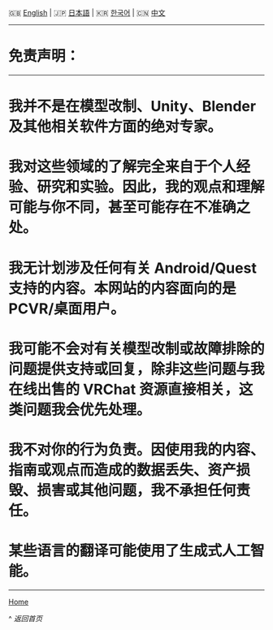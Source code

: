 🇬🇧 [English](0.md) | 🇯🇵 [日本語](0.ja.md) | 🇰🇷 [한국어](0.ko.md) | 🇨🇳 [中文](0.zh.md)

---

# 免责声明：

---

# 我并不是在模型改制、Unity、Blender 及其他相关软件方面的绝对专家。



# 我对这些领域的了解完全来自于个人经验、研究和实验。因此，我的观点和理解可能与你不同，甚至可能存在不准确之处。 



# 我无计划涉及任何有关 Android/Quest 支持的内容。本网站的内容面向的是 PCVR/桌面用户。


# 我可能不会对有关模型改制或故障排除的问题提供支持或回复，除非这些问题与我在线出售的 VRChat 资源直接相关，这类问题我会优先处理。



# 我不对你的行为负责。因使用我的内容、指南或观点而造成的数据丢失、资产损毁、损害或其他问题，我不承担任何责任。



# 某些语言的翻译可能使用了生成式人工智能。

---

[Home](../README.md)

^ *返回首页*
